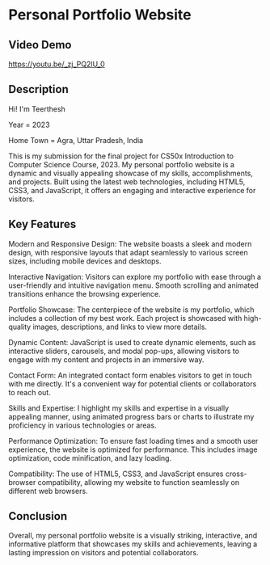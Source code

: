 # Personal Portfolio Website

## Video Demo

<https://youtu.be/_zj_PQ2lU_0>

## Description

Hi! I'm Teerthesh

Year = 2023

Home Town = Agra, Uttar Pradesh, India

This is my submission for the final project for CS50x Introduction to Computer Science Course, 2023. My personal portfolio website is a dynamic and visually appealing showcase of my skills, accomplishments, and projects. Built using the latest web technologies, including HTML5, CSS3, and JavaScript, it offers an engaging and interactive experience for visitors.

## Key Features

Modern and Responsive Design: The website boasts a sleek and modern design, with responsive layouts that adapt seamlessly to various screen sizes, including mobile devices and desktops.

Interactive Navigation: Visitors can explore my portfolio with ease through a user-friendly and intuitive navigation menu. Smooth scrolling and animated transitions enhance the browsing experience.

Portfolio Showcase: The centerpiece of the website is my portfolio, which includes a collection of my best work. Each project is showcased with high-quality images, descriptions, and links to view more details.

Dynamic Content: JavaScript is used to create dynamic elements, such as interactive sliders, carousels, and modal pop-ups, allowing visitors to engage with my content and projects in an immersive way.

Contact Form: An integrated contact form enables visitors to get in touch with me directly. It's a convenient way for potential clients or collaborators to reach out.

Skills and Expertise: I highlight my skills and expertise in a visually appealing manner, using animated progress bars or charts to illustrate my proficiency in various technologies or areas.

Performance Optimization: To ensure fast loading times and a smooth user experience, the website is optimized for performance. This includes image optimization, code minification, and lazy loading.

Compatibility: The use of HTML5, CSS3, and JavaScript ensures cross-browser compatibility, allowing my website to function seamlessly on different web browsers.

## Conclusion

Overall, my personal portfolio website is a visually striking, interactive, and informative platform that showcases my skills and achievements, leaving a lasting impression on visitors and potential collaborators.

